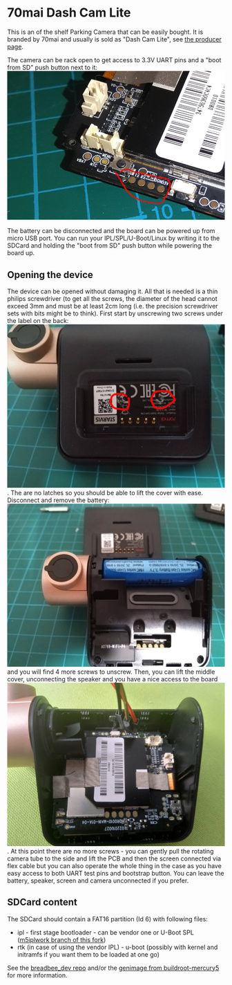 # 70mai Dash Cam Lite

This is an of the shelf Parking Camera that can be easily bought. It is branded by 70mai and usually is sold as "Dash Cam Lite",
see [the producer page](https://www.70mai.com/en/70mai-dash-cam-lite/).

The camera can be rack open to get access to 3.3V UART pins and a "boot from SD" push button next to it:
![UART pins](70mai_dashcamlite_uart.png)

The battery can be disconnected and the board can be powered up from micro USB port. You can run your IPL/SPL/U-Boot/Linux by writing it to the SDCard and holding the "boot from SD" push button while powering the board up.

## Opening the device

The device can be opened without damaging it. All that is needed is a thin philips screwdriver (to get all the screws, the diameter of the head cannot exceed 3mm and must be at least 2cm long (i.e. the precision screwdriver sets with bits might be to think). First start by unscrewing two screws under the label on the back:![1st 2 screws](70mai_dashcamlite_1st2screws.jpg).
The are no latches so you should be able to lift the cover with ease. Disconnect and remove the battery: ![under the hood](70mai_dashcamlite_battery.jpg) and you will find 4 more screws to unscrew. Then, you can lift the middle cover, unconnecting the speaker and you have a nice access to the board ![full access](70mai_dashcamlite_fullaccess.jpg). At this point there are no more screws - you can gently pull the rotating camera tube to the side and lift the PCB and then the screen connected via flex cable but you can also operate the whole thing in the case as you have easy access to both UART test pins and bootstrap button. You can leave the battery, speaker, screen and camera unconnected if you prefer.

## SDCard content
The SDCard should contain a FAT16 partition (Id 6) with following files:
- ipl - first stage bootloader - can be vendor one or U-Boot SPL ([m5iplwork branch of this fork](https://github.com/breadbee/u-boot/tree/m5iplwork))
- rtk (in case of using the vendor IPL) - u-boot (possibly with kernel and initramfs if you want them to be loaded at one go)

See the [breadbee_dev repo](https://github.com/breadbee/breadbee_dev/) and/or the [genimage from buildroot-mercury5](https://github.com/fifteenhex/buildroot_mercury5/blob/master/br2midrive08/board/70mai/midrive08/genimage.cfg) for more information.
